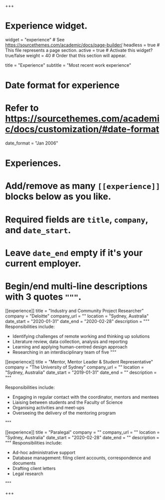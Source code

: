 +++
# Experience widget.
widget = "experience"  # See https://sourcethemes.com/academic/docs/page-builder/
headless = true  # This file represents a page section.
active = true  # Activate this widget? true/false
weight = 40  # Order that this section will appear.

title = "Experience"
subtitle = "Most recent work experience"

# Date format for experience
#   Refer to https://sourcethemes.com/academic/docs/customization/#date-format
date_format = "Jan 2006"

# Experiences.
#   Add/remove as many `[[experience]]` blocks below as you like.
#   Required fields are `title`, `company`, and `date_start`.
#   Leave `date_end` empty if it's your current employer.
#   Begin/end multi-line descriptions with 3 quotes `"""`.
[[experience]]
  title = "Industry and Community Project Researcher"
  company = "Deloitte"
  company_url = ""
  location = "Sydney, Australia"
  date_start = "2020-01-31"
  date_end = "2020-02-28"
  description = """
  Responsibilities include:
  
  * Identifying challenges of remote working and thinking up solutions
  * Literature review, data collection, analysis and reporting 
  * Learning and applying human-centred design approach
  * Researching in an interdisciplinary team of five
  """

[[experience]]
  title = "Mentor, Mentor Leader & Student Representative"
  company = "The University of Sydney"
  company_url = ""
  location = "Sydney, Australia"
  date_start = "2019-01-31"
  date_end = ""
  description = """
  
  Responsibilities include:
  
  * Engaging in regular contact with the coordinator, mentors and mentees
  * Liaising between students and the Faculty of Science
  * Organising activities and meet-ups
  * Overseeing the delivery of the mentoring program
  
  """
  
[[experience]]
  title = "Paralegal"
  company = ""
  company_url = ""
  location = "Sydney, Australia"
  date_start = "2020-02-28"
  date_end = ""
  description = """
  Responsibilities include:
  
  * Ad-hoc administrative support
  * Database management: filing client accounts, correspondence and documents
  * Drafting client letters
  * Legal research

  """

+++
